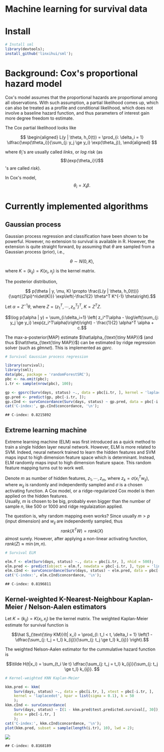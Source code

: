 # Machine learning for survival data

# Install


```r
# Install sml
library(devtools);
install_github('linxihui/sml');
```

# Background: Cox's proportional hazard model

Cox's model assumes that the proportional hazards are proportional among all observations. With such assumption, 
a partial likelihood comes up, which can also be treated as a profile and conditional likelihood, which does not 
involve a baseline hazard function, and thus parameters of interest gain more degree freedom to estimate.

The Cox partial likelihood looks like

$$ 
\begin{aligned}
L(y | \theta, h_0(t)) = \prod_{i: \delta_i = 1} \dfrac{\exp(\theta_i)}{\sum_{j: y_j \ge y_i} \exp(\theta_j)}, 
\end{aligned}
$$

where $\theta_i$'s are usually called *links*, or *log risk* (as $$\(exp{\theta_i}\)$$'s are called *risk*).

In Cox's model, 
$$ \theta_i  = X_i \beta. $$

# Currently implemented algorithms

## Gaussian process

Gaussian process regression and classification have been shown to be powerful. However, no extension to survival
is available in R. However, the extension is quite straight forward, by assuming that $\theta$ are sampled from 
a Gaussian process (prior), i.e.,

$$ \theta \sim N(0, K), $$

where $K = (k_{ij}) = K(x_i, x_j)$ is the kernel matrix.

The posterior distribution,

$$ p(\theta | y, \mu, K) \propto \frac{L(y | \theta, h_0(t))} 
	{\sqrt{(2\pi)^n\det(K)}} \exp\left(-\frac1{2} 
		\theta^T K^{-1} \theta\right).$$

Let $\alpha = Z^{-1}\theta$, where $Z = \left(z_1^T, \cdots, z_n^T\right)^T$, 
	$K = Z^T Z$.

$$\log p(\alpha | y) = \sum_{i:\delta_i=1} \left(
	z_i^T\alpha - \log\left(\sum_{j: y_j \ge y_i} \exp(z_i^T\alpha)\right)\right) - 
	\frac{1}{2} \alpha^T \alpha + c.$$

The max-a-posterior(MAP) estimate $\hat\alpha_{\text{\tiny MAP}}$ (and thus $\hat\theta_{\text{\tiny MAP}}$) can be estimated by ridge regression solver (such as *glmnet*). This is implemented as *gprc*.


```r
# Survival Gaussian process regression

library(survival);
library(sml);
data(pbc, package = 'randomForestSRC');
pbc <- na.omit(pbc);
i.tr <- sample(nrow(pbc), 100);

gp <- gpsrc(Surv(days, status) ~., data = pbc[i.tr, ], kernel = 'laplacedot');
gp.pred <- predict(gp, pbc[-i.tr, ]);
gp.cInd <- survConcordance(Surv(days, status) ~ gp.pred, data = pbc[-i.tr, ]);
cat('C-index:', gp.cInd$concordance, '\n');
```

```
## C-index: 0.8215892
```

## Extreme learning machine

Extreme learning machine (ELM) was first introduced as a quick method to train
a single hidden layer neural network. However, ELM is more related to SVM. 
Indeed, neural network trained to learn the hidden features and SVM maps input
to high dimension feature space which is determinant. Instead, ELM randomly maps
input to high dimension feature space.  This random feature mapping turns out to
work well.

Denote $m$ as number of hidden features, $z_1, \cdots, z_m$, where
$z_k = \sigma(x_i^T w_{ij})$, where $w_{ij}$ is randomly and independently 
sampled and $\sigma$ is a chosen activating function.  A Cox model, or a 
ridge-regularized Cox model is then applied on the hidden features.  
Usually, $m$ is chosen to be big, probably even bigger than the number of 
sample $n$, like 500 or 1000 and ridge regulaization applied.

The question is, why random mapping even works? Since usually $m > p$ (input 
dimension) and $w_{ij}$ are independently sampled, thus 
$$rank(X^TW) = rank(X)$$
almost surely. However, after applying a non-linear activating function,
$rank(Z) \approx \min(m, n)$. 



```r
# Survival ELM

elm.f <- elm(Surv(days, status) ~., data = pbc[i.tr, ], nhid = 500);
elm.pred <- predict(object = elm.f, newdata = pbc[-i.tr, ], type = 'link');
elm.cInd <- survConcordance(Surv(days, status) ~ elm.pred, data = pbc[-i.tr, ]);
cat('C-index:', elm.cInd$concordance, '\n');
```

```
## C-index: 0.8196811
```


## Kernel-weighted K-Nearest-Neighbour Kaplan-Meier / Nelson-Aalen estimators

Let $K = (k_{ij}) = K(x_i, x_j)$ be the kernel matrix. The weighted Kaplan-Meier estimate for survival function is

$$\hat S_{\text{\tiny KM}}(t| x_i) = \prod_{l: t_l < t, \delta_l = 1} \left(1 - \dfrac{\sum_{j: t_j = t_l} k_{ij}}{\sum_{j: t_j \ge t_l} k_{ij}} \right).$$

The weighted Nelson-Aalen estimator for the cummulative hazard function is

$$\tilde H(t|x_i) = \sum_{t_i \le t}  \dfrac{\sum_{j: t_j = t_l} k_{ij}}{\sum_{j: t_j \ge t_l} k_{ij}}. $$


```r
# Kernel-weighted KNN Kaplan-Meier

kkm.pred <- kkm(
	Surv(days, status) ~., data = pbc[i.tr, ], xtest = pbc[-i.tr, ], 
	kernel = 'laplacedot', kpar = list(sigma = 0.1), k = 50
	);
kkm.cInd <- survConcordance(
	Surv(days, status) ~ I(1 - kkm.pred$test.predicted.survival[, 30]), 
	data = pbc[-i.tr, ]
	);
cat('C-index:', kkm.cInd$concordance, '\n');
plot(kkm.pred, subset = sample(length(i.tr), 10), lwd = 2);
```

![](README_files/figure-html/kkm-1.png) 

```
## C-index: 0.8168189
```
